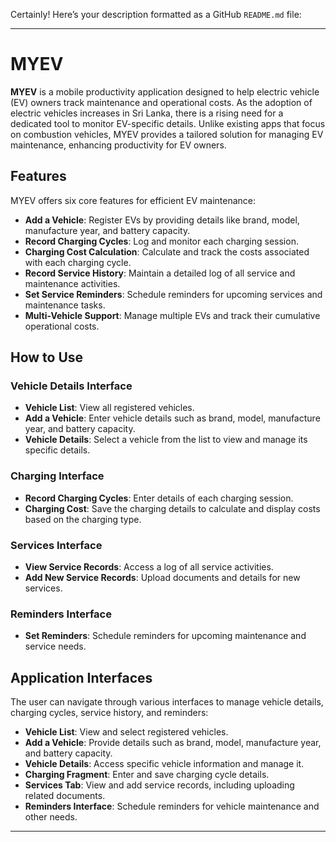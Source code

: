 Certainly! Here’s your description formatted as a GitHub `README.md` file:

---

# MYEV

**MYEV** is a mobile productivity application designed to help electric vehicle (EV) owners track maintenance and operational costs. As the adoption of electric vehicles increases in Sri Lanka, there is a rising need for a dedicated tool to monitor EV-specific details. Unlike existing apps that focus on combustion vehicles, MYEV provides a tailored solution for managing EV maintenance, enhancing productivity for EV owners.

## Features

MYEV offers six core features for efficient EV maintenance:

- **Add a Vehicle**: Register EVs by providing details like brand, model, manufacture year, and battery capacity.
- **Record Charging Cycles**: Log and monitor each charging session.
- **Charging Cost Calculation**: Calculate and track the costs associated with each charging cycle.
- **Record Service History**: Maintain a detailed log of all service and maintenance activities.
- **Set Service Reminders**: Schedule reminders for upcoming services and maintenance tasks.
- **Multi-Vehicle Support**: Manage multiple EVs and track their cumulative operational costs.

## How to Use

### Vehicle Details Interface

- **Vehicle List**: View all registered vehicles.
- **Add a Vehicle**: Enter vehicle details such as brand, model, manufacture year, and battery capacity.
- **Vehicle Details**: Select a vehicle from the list to view and manage its specific details.

### Charging Interface

- **Record Charging Cycles**: Enter details of each charging session.
- **Charging Cost**: Save the charging details to calculate and display costs based on the charging type.

### Services Interface

- **View Service Records**: Access a log of all service activities.
- **Add New Service Records**: Upload documents and details for new services.

### Reminders Interface

- **Set Reminders**: Schedule reminders for upcoming maintenance and service needs.

## Application Interfaces

The user can navigate through various interfaces to manage vehicle details, charging cycles, service history, and reminders:

- **Vehicle List**: View and select registered vehicles.
- **Add a Vehicle**: Provide details such as brand, model, manufacture year, and battery capacity.
- **Vehicle Details**: Access specific vehicle information and manage it.
- **Charging Fragment**: Enter and save charging cycle details.
- **Services Tab**: View and add service records, including uploading related documents.
- **Reminders Interface**: Schedule reminders for vehicle maintenance and other needs.

---


